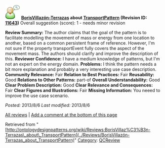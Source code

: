 [![](../images/thumb/2/29/Reviewer.png/48px-Reviewer.png)](../Image/Reviewer.png "Reviewer.png")
__[BorisVillazón-Terrazas](../User/BorisVillazón-Terrazas "User:BorisVillazón-Terrazas") about [TransportPattern](../Submissions/TransportPattern "Submissions:TransportPattern") (Revision ID: [11643](../Submissions/TransportPattern@oldid=11643 "http://ontologydesignpatterns.org/wiki/Submissions:TransportPattern?oldid=11643"))__
Overall suggestion (score): 1 - needs minor revision




 __Review Summary:__ The author claims that the goal of the pattern is to facilitate modelling the movement of mass or energy from one location to another, based on a common persistent frame of reference. However, I'm not sure if the property transportEvent fully covers the aspect of the movement mass. The authors should clarify and improve the description of this.
__Reviewer Confidence:__ I have a medium knowledge of patterns, but I'm not an expert on the energy domain.
__Problems:__ I think the pattern needs a bit more explanation and probably a very interesting use case description.
__Community Relevance:__ Fair
__Relation to Best Practices:__ Fair
__Reusability:__ Good
__Relations to Other Patterns:__ part-of
__Overall Understandability:__ Good
__Clear Problem Description:__ Good
__Clear Relevance and Consequences:__ Fair
__Clear Figures and Illustrations:__ Fair
__Missing Information:__ You neeed to improve the use case scenario.

_Posted:_ 2013/8/6 _Last modified:_ 2013/8/6



[All reviews](../Reviews/Main "Reviews:Main") | [Add a comment at the bottom of this page](index.php@title=Odp%253AAdd_comment&target=../Reviews/BorisVillazón-Terrazas_about_TransportPattern#New_comment "http://ontologydesignpatterns.org/wiki/index.php?title=Odp:Add_comment&target=Reviews:BorisVillaz%C3%B3n-Terrazas_about_TransportPattern#New_comment")


Retrieved from "[http://ontologydesignpatterns.org/wiki/Reviews:BorisVillaz%C3%B3n-Terrazas\_about\_TransportPattern](../Reviews/BorisVillazón-Terrazas_about_TransportPattern)"
 [Category](http://ontologydesignpatterns.org/wiki/Special:Categories "Special:Categories"): [QCReview](../Category/QCReview "Category:QCReview")